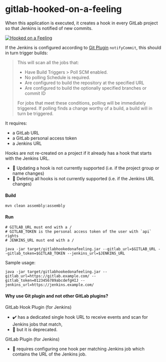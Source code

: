 gitlab-hooked-on-a-feeling
====


When this application is executed, it creates a hook in every GitLab project so that Jenkins is notified of new commits.

[![Hooked on a Feeling](https://img.youtube.com/vi/PJQVlVHsFF8/102.jpg)](https://www.youtube.com/watch?v=PJQVlVHsFF8 "David Hasselhoff - Hooked on a Feeling")


If the Jenkins is configured according to [Git Plugin](https://wiki.jenkins.io/display/JENKINS/Git+Plugin#GitPlugin-Pushnotificationfromrepository) `notifyCommit`, this should in turn trigger builds:

> This will scan all the jobs that:
> 
> - Have Build Triggers > Poll SCM enabled.
> - No polling Schedule is required.
> - Are configured to build the repository at the specified URL
> - Are configured to build the optionally specified branches or commit ID
>
> For jobs that meet these conditions, polling will be immediately triggered.  If polling finds a change worthy of a build, a build will in turn be triggered.

It requires:
- a GitLab URL
- a GitLab personal access token
- a Jenkins URL

Hooks are not re-created on a project if it already has a hook that starts with the Jenkins URL.
- 🚩 Updating a hook is not currently supported (i.e. if the project group or name changes)
- 🚩 Deleting all hooks is not currently supported (i.e. if the Jenkins URL changes)

#### Build
```
mvn clean assembly:assembly
```

#### Run
```
# GITLAB_URL must end with a /
# GITLAB_TOKEN is the personal access token of the user with `api` rights
# JENKINS_URL must end with a /

java -jar target/gitlabhookedonafeeling.jar --gitlab_url=$GITLAB_URL --gitlab_token=$GITLAB_TOKEN --jenkins_url=$JENKINS_URL
```

Sample usage:
```
java -jar target/gitlabhookedonafeeling.jar --gitlab_url=https://gitlab.example.com/ --gitlab_token=0123456789abcdefgHIJ --jenkins_url=https://jenkins.example.com/
```

#### Why use Git plugin and not other GitLab plugins?

GitLab Hook Plugin (for Jenkins)
- ✔️ has a dedicated single hook URL to receive events and scan for Jenkins jobs that match,
- 🛑 but it is deprecated.
  
GitLab Plugin (for Jenkins)
- 🛑 requires configuring one hook per matching Jenkins job which contains the URL of the Jenkins job.
